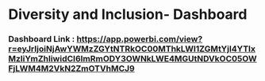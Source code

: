 # Diversity and Inclusion- Dashboard

### Dashboard Link : https://app.powerbi.com/view?r=eyJrIjoiNjAwYWMzZGYtNTRkOC00MThkLWI1ZGMtYjI4YTIxMzliYmZhIiwidCI6ImRmODY3OWNkLWE4MGUtNDVkOC05OWFjLWM4M2VkN2ZmOTVhMCJ9
